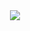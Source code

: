 <div align="center">
    <img src="https://skillicons.dev/icons?i=javascript,typescript,nodejs,express,java,html,css,dart,mongodb,mysql,sqlserver" />
</div>
